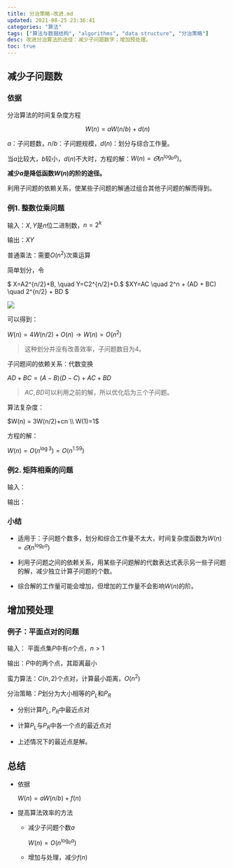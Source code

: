 ```yaml
---
title: 分治策略-改进.md
updated: 2021-08-25 23:36:41
categories: "算法"
tags: ["算法与数据结构", "algorithms", "data structure", "分治策略"]
desc: 改进分治算法的途径：减少子问题数字；增加预处理。
toc: true
---
```


## 减少子问题数

### 依据

分治算法的时间复杂度方程

$$
W(n) = aW(n/b) + d(n)
$$

$a$：子问题数，$n/b$：子问题规模，$d(n)$：划分与综合工作量。

<!-- more -->

当$a$比较大，$b$较小，$d(n)$不大时，方程的解：$W(n)=\varTheta(n^{\log_b a})$。

**减少$a$是降低函数$W(n)$的阶的途径。**

利用子问题的依赖关系，使某些子问题的解通过组合其他子问题的解而得到。

### 例1. 整数位乘问题

输入：$X,Y$是$n$位二进制数，$n=2^k$

输出：$XY$

普通乘法：需要$O(n^2)$次乘运算

简单划分，令

$
X=A2^{n/2}+B, \quad Y=C2^{n/2}+D.$
$XY=AC \quad 2^n + (AD + BC) \quad 2^{n/2} + BD
$

![](https://cdn.jsdelivr.net/gh/jnhu76/Image-Hosting@master/img/xy.png)

可以得到：

$W(n)=4W(n/2)+O(n) \to W(n)=O(n^2)$

> 这种划分并没有改善效率，子问题数目为4。

子问题间的依赖关系：代数变换

$AD+BC = (A-B)(D-C) + AC + BD$

> $AC,BD$可以利用之前的解，所以优化后为三个子问题。

算法复杂度：

$W(n) = 3W(n/2)+cn \\ W(1)=1$

方程的解：

$W(n) = O(n^{\log 3}) = O(n^{1.59})$

### 例2. 矩阵相乘的问题

输入：

输出：

### 小结

- 适用于：子问题个数多，划分和综合工作量不太大，时间复杂度函数为$W(n) = \varTheta(n^{\log_b a})$

- 利用子问题之间的依赖关系，用某些子问题解的代数表达式表示另一些子问题的解，减少独立计算子问题的个数。

- 综合解的工作量可能会增加，但增加的工作量不会影响$W(n)$的阶。

## 增加预处理

### 例子：平面点对的问题

输入： 平面点集$P$中有$n$个点，$n>1$

输出：$P$中的两个点，其距离最小

蛮力算法：$C(n,2)$个点对，计算最小距离，$O(n^2)$

分治策略：$P$划分为大小相等的$P_L$和$P_R$

- 分别计算$P_L, P_R$中最近点对

- 计算$P_L$与$P_R$中各一个点的最近点对

- 上述情况下的最近点是解。

## 总结

- 依据

  $W(n)=aW(n/b)+f(n)$

- 提高算法效率的方法

  - 减少子问题个数$a$

    $W(n)=O(n^{\log_b a})$

  - 增加与处理，减少$f(n)$
